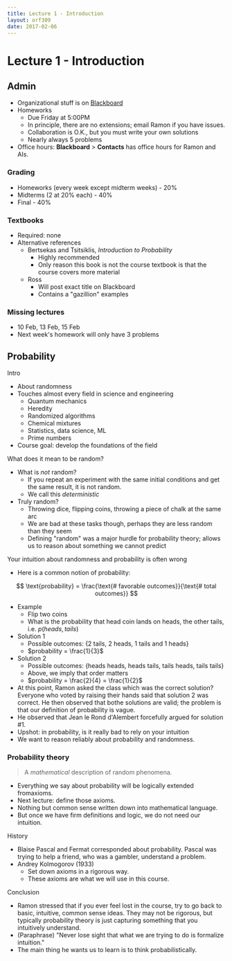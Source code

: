 ```yaml
---
title: Lecture 1 - Introduction
layout: orf309
date: 2017-02-06
---
```


# Lecture 1 - Introduction

## Admin

- Organizational stuff is on [Blackboard](https://blackboard.princeton.edu/)
- Homeworks
    - Due Friday at 5:00PM
    - In principle, there are no extensions; email Ramon if you have issues.
    - Collaboration is O.K., but you must write your own solutions
    - Nearly always 5 problems
- Office hours: **Blackboard** > **Contacts** has office hours for Ramon and AIs.

### Grading

- Homeworks (every week except midterm weeks) - 20%
- Midterms (2 at 20% each) - 40%
- Final - 40%

### Textbooks

- Required: none
- Alternative references
    - Bertsekas and Tsitsiklis, _Introduction to Probability_
        - Highly recommended
        - Only reason this book is not the course textbook is that the course covers more material
    - Ross
        - Will post exact title on Blackboard
        - Contains a "gazillion" examples

### Missing lectures

- 10 Feb, 13 Feb, 15 Feb
- Next week's homework will only have 3 problems


## Probability

Intro

- About randomness
- Touches almost every field in science and engineering
    - Quantum mechanics
    - Heredity
    - Randomized algorithms
    - Chemical mixtures
    - Statistics, data science, ML
    - Prime numbers
- Course goal: develop the foundations of the field

What does it mean to be random?

- What is _not_ random?
    - If you repeat an experiment with the same initial conditions and get the same result, it is not random.
    - We call this _deterministic_
- Truly random?
    - Throwing dice, flipping coins, throwing a piece of chalk at the same arc
    - We are bad at these tasks though, perhaps they are less random than they seem
    - Defining "random" was a major hurdle for probability theory; allows us to reason about something we cannot predict

Your intuition about randomness and probability is often wrong

- Here is a common notion of probability:

$$
    \text{probability} = \frac{\text{# favorable outcomes}}{\text{# total outcomes}}
$$

- Example
    - Flip two coins
    - What is the probability that head coin lands on heads, the other tails, i.e. $p(heads, tails)$
- Solution 1
    - Possible outcomes: {2 tails, 2 heads, 1 tails and 1 heads}
    - $probability = \frac{1}{3}$
- Solution 2
    - Possible outcomes: {heads heads, heads tails, tails heads, tails tails}
    - Above, we imply that order matters
    - $probability = \frac{2}{4} = \frac{1}{2}$
- At this point, Ramon asked the class which was the correct solution? Everyone who voted by raising their hands said that solution 2 was correct. He then observed that bothe solutions are valid; the problem is that our definition of probability is vague.
- He observed that Jean le Rond d'Alembert forcefully argued for solution #1.
- Upshot: in probability, is it really bad to rely on your intuition
- We want to reason reliably about probability and randomness.

### Probability theory

> A _mathematical_ description of random phenomena.

- Everything we say about probability will be logically extended fromaxioms.
- Next lecture: define those axioms.
- Nothing but common sense written down into mathematical language.
- But once we have firm definitions and logic, we do not need our intuition.

History

- Blaise Pascal and Fermat corresponded about probability. Pascal was trying to help a friend, who was a gambler, understand a problem.
- Andrey Kolmogorov (1933)
    - Set down axioms in a rigorous way.
    - These axioms are what we will use in this course.

Conclusion

- Ramon stressed that if you ever feel lost in the course, try to go back to basic, intuitive, common sense ideas. They may not be rigorous, but typically probability theory is just capturing something that you intuitively understand.
- (Paraphrase) "Never lose sight that what we are trying to do is formalize intuition."
- The main thing he wants us to learn is to think probabilistically.

